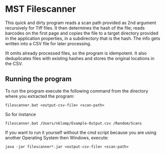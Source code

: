 # MST Filescanner

This quick and dirty program reads a scan path provided as 2nd argument recursively for Tiff files. It then determines the hash of the file;
reads barcodes on the first page and copies the file to a target directory provided in the application properties, in a subdirectory that is the hash.
The info gets written into a CSV file for later processing.

IIt omits already processed files, so the program is idempotent. It also deduplicates files with existing hashes and stores the original locations in the CSV.

## Running the program
To run the program execute the following command from the directory where you extracted the program:

 ```
 filescanner.bat <output-csv-file> <scan-path>
 ```
 
 So for instance
 
 ```
 filescanner.bat /Users/nklomp/Example-Output.csv /Random/Scans
 ```
 
 If you want to run it yourself without the cmd script because you are using another Operating System then Windows, execute:
 
 ```
 java -jar filescanner*.jar <output-csv-file> <scan-path>
 ```
 